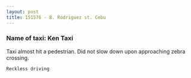 ```yaml
---
layout: post
title: 151576 - B. Rodriguez st. Cebu
---
```


### Name of taxi: Ken Taxi

Taxi almost hit a pedestrian. Did not slow down upon approaching zebra crossing.

```Reckless driving```
